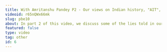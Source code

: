 ```yaml
---
title: With Amritanshu Pandey P2 - Our views on Indian history, "AIT", modern day scholars on AI/ MT
videoid: r65nQWx66mk
slug: pbe10
about: In part 2 of this video, we discuss some of the lies told in our history books, the reasoning for some of the narratives to be countered, the irrelevance of Max Mueller in today's conversations about AI/MT, the stance of modern day scholars on the subject, with references, getting students interested in history, Sinauli and chariot.
featured: false
type: video
tag: other
id: 6
---
```


